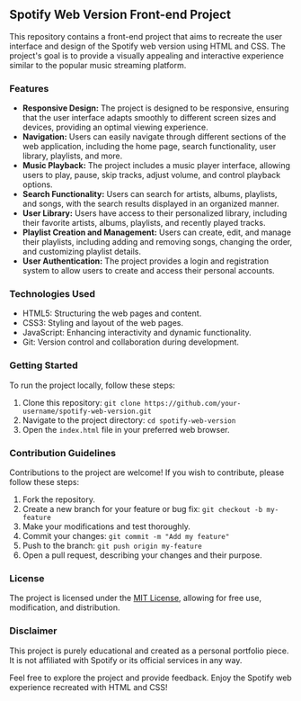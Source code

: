 ## Spotify Web Version Front-end Project

This repository contains a front-end project that aims to recreate the user interface and design of the Spotify web version using HTML and CSS. The project's goal is to provide a visually appealing and interactive experience similar to the popular music streaming platform.

### Features
- **Responsive Design:** The project is designed to be responsive, ensuring that the user interface adapts smoothly to different screen sizes and devices, providing an optimal viewing experience.
- **Navigation:** Users can easily navigate through different sections of the web application, including the home page, search functionality, user library, playlists, and more.
- **Music Playback:** The project includes a music player interface, allowing users to play, pause, skip tracks, adjust volume, and control playback options.
- **Search Functionality:** Users can search for artists, albums, playlists, and songs, with the search results displayed in an organized manner.
- **User Library:** Users have access to their personalized library, including their favorite artists, albums, playlists, and recently played tracks.
- **Playlist Creation and Management:** Users can create, edit, and manage their playlists, including adding and removing songs, changing the order, and customizing playlist details.
- **User Authentication:** The project provides a login and registration system to allow users to create and access their personal accounts.

### Technologies Used
- HTML5: Structuring the web pages and content.
- CSS3: Styling and layout of the web pages.
- JavaScript: Enhancing interactivity and dynamic functionality.
- Git: Version control and collaboration during development.

### Getting Started
To run the project locally, follow these steps:
1. Clone this repository: `git clone https://github.com/your-username/spotify-web-version.git`
2. Navigate to the project directory: `cd spotify-web-version`
3. Open the `index.html` file in your preferred web browser.

### Contribution Guidelines
Contributions to the project are welcome! If you wish to contribute, please follow these steps:
1. Fork the repository.
2. Create a new branch for your feature or bug fix: `git checkout -b my-feature`
3. Make your modifications and test thoroughly.
4. Commit your changes: `git commit -m "Add my feature"`
5. Push to the branch: `git push origin my-feature`
6. Open a pull request, describing your changes and their purpose.

### License
The project is licensed under the [MIT License](https://opensource.org/licenses/MIT), allowing for free use, modification, and distribution.

### Disclaimer
This project is purely educational and created as a personal portfolio piece. It is not affiliated with Spotify or its official services in any way.

Feel free to explore the project and provide feedback. Enjoy the Spotify web experience recreated with HTML and CSS!
